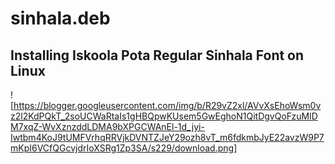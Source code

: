 # sinhala.deb
## Installing Iskoola Pota Regular Sinhala Font on Linux
![https://blogger.googleusercontent.com/img/b/R29vZ2xl/AVvXsEhoWsm0vz2l2KdPQkT_2soUCWaRtaIs1gHBQpwKUsem5GwEghoN1QitDgvQoFzuMlDM7xqZ-WvXznzddLDMA9bXPGCWAnEl-1d_jyi-Iwtbm4KoJ9tUMFVrhqRRVjkDVNTZJeY29ozh8vT_m6fdkmbJyE22avzW9P7mKpI6VCfQGcvjdrIoXSRg1Zp3SA/s229/download.png]

